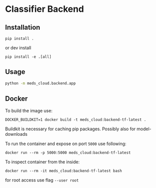 # Classifier Backend

## Installation

`pip install .`

or dev install

`pip install -e .[all]`

## Usage

```bash
python -m meds_cloud.backend.app
```

## Docker

To build the image use:
```
DOCKER_BUILDKIT=1 docker build -t meds_cloud:backend-tf-latest .
```

Buildkit is necessary for caching pip packages. Possibly also for model-downloads

To run the container and expose on port `5000` use following:
```
docker run --rm -p 5000:5000 meds_cloud:backend-tf-latest
```

To inspect container from the inside:
```
docker run --rm -it meds_cloud:backend-tf-latest bash
```

for root access use flag `--user root`
